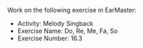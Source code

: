 Work on the following exercise in EarMaster:
- Activity: Melody Singback
- Exercise Name: Do, Re, Me, Fa, So
- Exercise Number: 16.3
